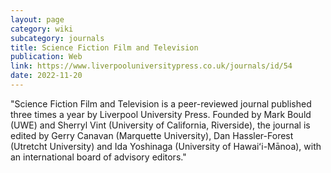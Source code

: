 ```yaml
---
layout: page
category: wiki
subcategory: journals
title: Science Fiction Film and Television
publication: Web
link: https://www.liverpooluniversitypress.co.uk/journals/id/54
date: 2022-11-20
---
```


"Science Fiction Film and Television is a peer-reviewed journal published three times a year by Liverpool University Press. Founded by Mark Bould (UWE) and Sherryl Vint (University of California, Riverside), the journal is edited by Gerry Canavan (Marquette University), Dan Hassler-Forest (Utretcht University) and Ida Yoshinaga (University of Hawaiʻi-Mānoa), with an international board of advisory editors."
